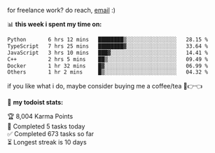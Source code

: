 for freelance work? do reach, [email](mailto:belalislam294@gmail.com) :)


📊 **this week i spent my time on:**
<!--START_SECTION:waka-->

```txt
Python       6 hrs 12 mins   ████████▒░░░░░░░░░░░░░░░░   28.15 %
TypeScript   7 hrs 25 mins   ████████▓░░░░░░░░░░░░░░░░   33.64 %
JavaScript   3 hrs 10 mins   ███▓░░░░░░░░░░░░░░░░░░░░░   14.41 %
C++          2 hrs 5 mins    ██▒░░░░░░░░░░░░░░░░░░░░░░   09.49 %
Docker       1 hr 32 mins    █▓░░░░░░░░░░░░░░░░░░░░░░░   06.99 %
Others       1 hr 2 mins     █▒░░░░░░░░░░░░░░░░░░░░░░░   04.32 %
```

<!--END_SECTION:waka-->

if you like what i do, maybe consider buying me a coffee/tea 🥺👉👈

<!-- <a href="https://www.buymeacoffee.com/abhisheknaiidu" target="_blank"><img src="https://cdn.buymeacoffee.com/buttons/v2/default-red.png" alt="Buy Me A Coffee" width="150" ></a> -->

🚧 **my todoist stats:**
<!-- TODO-IST:START -->
🏆  8,004 Karma Points           
🌸  Completed 5 tasks today           
✅  Completed 673 tasks so far           
⏳  Longest streak is 10 days
<!-- TODO-IST:END -->


<!-- <p align="center"> <img src="https://github-readme-stats.vercel.app/api?username=abhisheknaiidu&show_icons=true&theme=gotham" alt="abhisheknaiidu" /> -->
